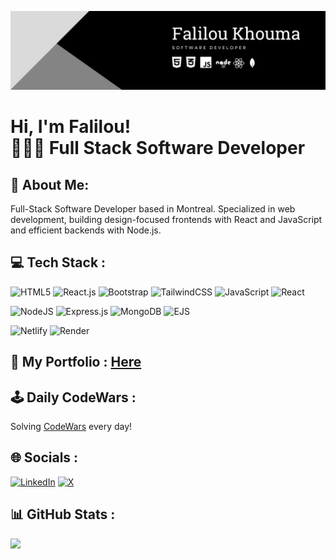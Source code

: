 ![Profile Banner](https://raw.githubusercontent.com/227Faddi/227Faddi/refs/heads/main/banner-.png)

# Hi, I'm Falilou! <br/> 🧑🏿‍💻 Full Stack Software Developer

## 💫 About Me:
Full-Stack Software Developer based in Montreal. Specialized in web development, building design-focused frontends with React and JavaScript and efficient backends with Node.js.

## 💻 Tech Stack :
![HTML5](https://img.shields.io/badge/html5-%23E34F26.svg?style=for-the-badge&logo=html5&logoColor=white) ![React.js](https://img.shields.io/badge/css3-%231572B6.svg?style=for-the-badge&logo=css3&logoColor=white) ![Bootstrap](https://img.shields.io/badge/bootstrap-%238511FA.svg?style=for-the-badge&logo=bootstrap&logoColor=white) ![TailwindCSS](https://img.shields.io/badge/tailwindcss-%2338B2AC.svg?style=for-the-badge&logo=tailwind-css&logoColor=white) ![JavaScript](https://img.shields.io/badge/javascript-%23323330.svg?style=for-the-badge&logo=javascript&logoColor=%23F7DF1E) ![React](https://img.shields.io/badge/react-%2320232a.svg?style=for-the-badge&logo=react&logoColor=%2361DAFB)


![NodeJS](https://img.shields.io/badge/node.js-6DA55F?style=for-the-badge&logo=node.js&logoColor=white)  ![Express.js](https://img.shields.io/badge/express.js-%23404d59.svg?style=for-the-badge&logo=express&logoColor=%2361DAFB) ![MongoDB](https://img.shields.io/badge/MongoDB-%234ea94b.svg?style=for-the-badge&logo=mongodb&logoColor=white) ![EJS](https://img.shields.io/badge/ejs-%46E3B7.svg?style=for-the-badge&logo=render&logoColor=white)

![Netlify](https://img.shields.io/badge/netlify-%23000000.svg?style=for-the-badge&logo=netlify&logoColor=#00C7B7) ![Render](https://img.shields.io/badge/Render-%46E3B7.svg?style=for-the-badge&logo=render&logoColor=white)

## 👤 My Portfolio : [Here](https://faliloukhouma.com)

## 🕹️ Daily CodeWars :
Solving [CodeWars](https://github.com/227Faddi/CodeWars) every day!

## 🌐 Socials :
[![LinkedIn](https://img.shields.io/badge/LinkedIn-%230077B5.svg?logo=linkedin&logoColor=white)](https://www.linkedin.com/in/serigne-khouma)
[![X](https://img.shields.io/badge/X-black.svg?logo=X&logoColor=white)](https://x.com/khoumaDev)

## 📊 GitHub Stats :
![](https://github-readme-streak-stats.herokuapp.com/?user=227Faddi&theme=dark&hide_border=false)<br/>
